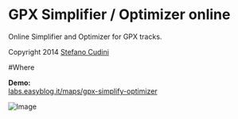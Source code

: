 GPX Simplifier / Optimizer online
============

Online Simplifier and Optimizer for GPX tracks.

Copyright 2014 [Stefano Cudini](http://labs.easyblog.it/stefano-cudini/)

#Where

**Demo:**  
[labs.easyblog.it/maps/gpx-simplify-optimizer](http://labs.easyblog.it/maps/gpx-simplify-optimizer/)

![Image](https://raw.githubusercontent.com/stefanocudini/gpx-simplify-optimizer/master/gpx-optimizer.jpg)
